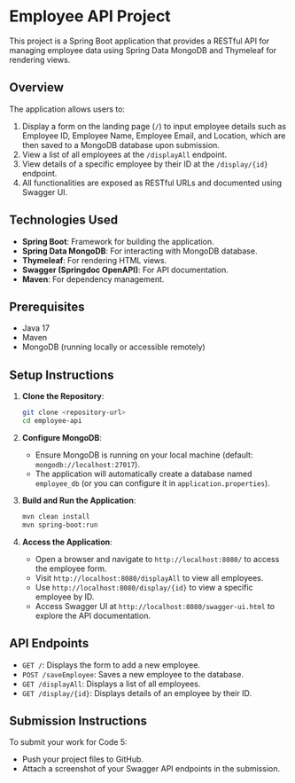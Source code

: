 # Employee API Project

This project is a Spring Boot application that provides a RESTful API for managing employee data using Spring Data MongoDB and Thymeleaf for rendering views.

## Overview

The application allows users to:
1. Display a form on the landing page (`/`) to input employee details such as Employee ID, Employee Name, Employee Email, and Location, which are then saved to a MongoDB database upon submission.
2. View a list of all employees at the `/displayAll` endpoint.
3. View details of a specific employee by their ID at the `/display/{id}` endpoint.
4. All functionalities are exposed as RESTful URLs and documented using Swagger UI.

## Technologies Used
- **Spring Boot**: Framework for building the application.
- **Spring Data MongoDB**: For interacting with MongoDB database.
- **Thymeleaf**: For rendering HTML views.
- **Swagger (Springdoc OpenAPI)**: For API documentation.
- **Maven**: For dependency management.

## Prerequisites
- Java 17
- Maven
- MongoDB (running locally or accessible remotely)

## Setup Instructions
1. **Clone the Repository**:
   ```bash
   git clone <repository-url>
   cd employee-api
   ```

2. **Configure MongoDB**:
    - Ensure MongoDB is running on your local machine (default: `mongodb://localhost:27017`).
    - The application will automatically create a database named `employee_db` (or you can configure it in `application.properties`).

3. **Build and Run the Application**:
   ```bash
   mvn clean install
   mvn spring-boot:run
   ```

4. **Access the Application**:
    - Open a browser and navigate to `http://localhost:8080/` to access the employee form.
    - Visit `http://localhost:8080/displayAll` to view all employees.
    - Use `http://localhost:8080/display/{id}` to view a specific employee by ID.
    - Access Swagger UI at `http://localhost:8080/swagger-ui.html` to explore the API documentation.

## API Endpoints
- `GET /`: Displays the form to add a new employee.
- `POST /saveEmployee`: Saves a new employee to the database.
- `GET /displayAll`: Displays a list of all employees.
- `GET /display/{id}`: Displays details of an employee by their ID.

## Submission Instructions
To submit your work for Code 5:
- Push your project files to GitHub.
- Attach a screenshot of your Swagger API endpoints in the submission.
